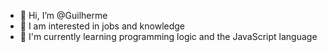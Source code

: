 - 👋 Hi, I’m @Guilherme
- 👀 I am interested in jobs and knowledge
- 🌱 I'm currently learning programming logic and the JavaScript language


<!---
Guilhermekauan-2003/Guilhermekauan-2003 is a ✨ special ✨ repository because its `README.md` (this file) appears on your GitHub profile.
You can click the Preview link to take a look at your changes.
--->
